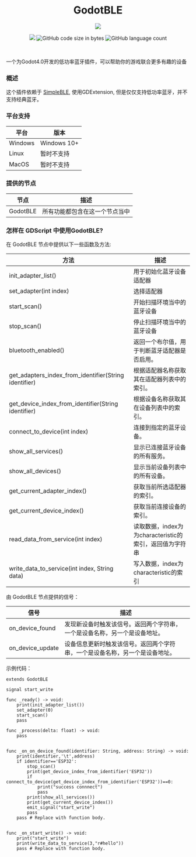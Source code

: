 <div align="center">
  <h1>GodotBLE</h1>
<p>
<img src="https://img.picui.cn/free/2024/10/28/671f1110963c8.png"/>
</p>
<p>
    <img lt="GitHub Actions Workflow Status" src="https://img.shields.io/github/actions/workflow/status/Fantety/GodotBLE/builds.yml">
    <img alt="GitHub code size in bytes" src="https://img.shields.io/github/languages/code-size/Fantety/GodotBLE">
    <img alt="GitHub language count" src="https://img.shields.io/github/languages/count/Fantety/GodotBLE">
<!--     <img src="https://img.shields.io/github/package-json/v/Ritusan/color-library" alt="version" /> -->
  </p>
  <p><i></i></p>
</div>
<br />

一个为Godot4.0开发的低功率蓝牙插件，可以帮助你的游戏联合更多有趣的设备

### 概述

这个插件依赖于 [SimpleBLE](https://github.com/OpenBluetoothToolbox/SimpleBLE), 使用GDExtension, 但是仅仅支持低功率蓝牙，并不支持经典蓝牙。

### 平台支持

| 平台      | 版本          |
| ------- | ----------- |
| Windows | Windows 10+ |
| Linux   | 暂时不支持       |
| MacOS   | 暂时不支持       |

### 提供的节点

| 节点       | 描述              |
| -------- | --------------- |
| GodotBLE | 所有功能都包含在这一个节点当中 |

### 怎样在 GDScript 中使用GodotBLE?

在 GodotBLE 节点中提供以下一些函数及方法: 

| 方法                                                    | 描述                                    |
| ----------------------------------------------------- | ------------------------------------- |
| init_adapter_list()                                   | 用于初始化蓝牙设备适配器                          |
| set_adapter(int index)                                | 选择适配器                                 |
| start_scan()                                          | 开始扫描环境当中的蓝牙设备                         |
| stop_scan()                                           | 停止扫描环境当中的蓝牙设备                         |
| bluetooth_enabled()                                   | 返回一个布尔值，用于判断蓝牙适配器是否启用。                |
| get_adapters_index_from_identifier(String identifier) | 根据适配器名称获取其在适配器列表中的索引。                 |
| get_device_index_from_identifier(String identifier)   | 根据设备名称获取其在设备列表中的索引。                   |
| connect_to_device(int index)                          | 连接到指定的蓝牙设备。                           |
| show_all_services()                                   | 显示已连接蓝牙设备的所有服务。                       |
| show_all_devices()                                    | 显示当前设备列表中的所有设备。                       |
| get_current_adapter_index()                           | 获取当前所选适配器的索引。                         |
| get_current_device_index()                            | 获取当前连接设备的索引。                          |
| read_data_from_service(int index)                     | 读取数据，index为为characteristic的索引，返回值为字符串 |
| write_data_to_service(int index, String data)         | 写入数据，index为characteristic的索引          |

由 GodotBLE 节点提供的信号：

| 信号               | 描述                                     |
| ---------------- | -------------------------------------- |
| on_device_found  | 发现新设备时触发该信号。返回两个字符串，一个是设备名称，另一个是设备地址。  |
| on_device_update | 设备信息更新时触发该信号。返回两个字符串，一个是设备名称，另一个是设备地址。 |

示例代码：

```gdscript
extends GodotBLE

signal start_write

func _ready() -> void:
    print(init_adapter_list())
    set_adapter(0)
    start_scan()
    pass

func _process(delta: float) -> void:
    pass


func _on_on_device_found(identifier: String, address: String) -> void:
    print(identifier,'\t',address)
    if identifier=='ESP32':
        stop_scan()
        print(get_device_index_from_identifier('ESP32'))
        if connect_to_device(get_device_index_from_identifier('ESP32'))==0:
            print("success connnect")
            pass
        print(show_all_services())
        print(get_current_device_index())
        emit_signal("start_write")
        pass
    pass # Replace with function body.


func _on_start_write() -> void:
    print("start_write")
    print(write_data_to_service(3,"r#hello"))
    pass # Replace with function body.
```